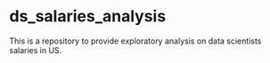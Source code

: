 # ds_salaries_analysis
This is a repository to provide exploratory analysis on data scientists salaries in US.
